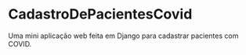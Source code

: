 # CadastroDePacientesCovid
Uma mini aplicação web feita em Django para cadastrar pacientes com COVID.


